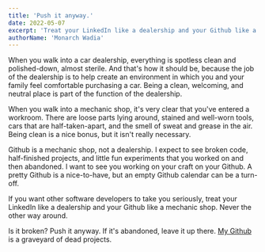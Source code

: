```yaml
---
title: 'Push it anyway.'
date: 2022-05-07
excerpt: 'Treat your LinkedIn like a dealership and your Github like a mechanic shop.'
authorName: 'Monarch Wadia'
---
```


When you walk into a car dealership, everything is spotless clean and polished-down, almost sterile. And that's how it should be, because the job of the dealership is to help create an environment in which you and your family feel comfortable purchasing a car. Being a clean, welcoming, and neutral place is part of the function of the dealership.

When you walk into a mechanic shop, it's very clear that you've entered a workroom. There are loose parts lying around, stained and well-worn tools, cars that are half-taken-apart, and the smell of sweat and grease in the air. Being clean is a nice bonus, but it isn't really necessary.

Github is a mechanic shop, not a dealership. I expect to see broken code, half-finished projects, and little fun experiments that you worked on and then abandoned. I want to see you working on your craft on your Github. A pretty Github is a nice-to-have, but an empty Github calendar can be a turn-off.

If you want other software developers to take you seriously, treat your LinkedIn like a dealership and your Github like a mechanic shop. Never the other way around.

Is it broken? Push it anyway. If it's abandoned, leave it up there. [My Github](https://github.com/monarchwadia) is a graveyard of dead projects.
